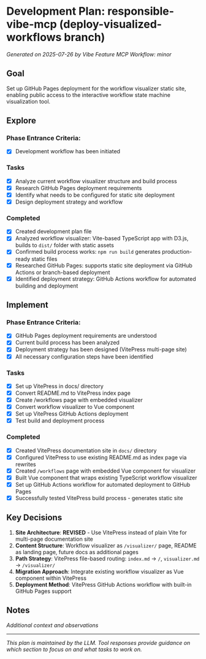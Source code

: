 # Development Plan: responsible-vibe-mcp (deploy-visualized-workflows branch)

*Generated on 2025-07-26 by Vibe Feature MCP*
*Workflow: minor*

## Goal
Set up GitHub Pages deployment for the workflow visualizer static site, enabling public access to the interactive workflow state machine visualization tool.

## Explore

### Phase Entrance Criteria:
- [x] Development workflow has been initiated

### Tasks
- [x] Analyze current workflow visualizer structure and build process
- [x] Research GitHub Pages deployment requirements
- [x] Identify what needs to be configured for static site deployment
- [x] Design deployment strategy and workflow

### Completed
- [x] Created development plan file
- [x] Analyzed workflow visualizer: Vite-based TypeScript app with D3.js, builds to `dist/` folder with static assets
- [x] Confirmed build process works: `npm run build` generates production-ready static files
- [x] Researched GitHub Pages: supports static site deployment via GitHub Actions or branch-based deployment
- [x] Identified deployment strategy: GitHub Actions workflow for automated building and deployment

## Implement

### Phase Entrance Criteria:
- [x] GitHub Pages deployment requirements are understood
- [x] Current build process has been analyzed
- [x] Deployment strategy has been designed (VitePress multi-page site)
- [x] All necessary configuration steps have been identified

### Tasks
- [x] Set up VitePress in docs/ directory
- [x] Convert README.md to VitePress index page
- [x] Create /workflows page with embedded visualizer
- [x] Convert workflow visualizer to Vue component
- [x] Set up VitePress GitHub Actions deployment
- [x] Test build and deployment process

### Completed
- [x] Created VitePress documentation site in `docs/` directory
- [x] Configured VitePress to use existing README.md as index page via rewrites
- [x] Created `/workflows` page with embedded Vue component for visualizer
- [x] Built Vue component that wraps existing TypeScript workflow visualizer
- [x] Set up GitHub Actions workflow for automated deployment to GitHub Pages
- [x] Successfully tested VitePress build process - generates static site

## Key Decisions
1. **Site Architecture**: **REVISED** - Use VitePress instead of plain Vite for multi-page documentation site
2. **Content Structure**: Workflow visualizer as `/visualizer/` page, README as landing page, future docs as additional pages
3. **Path Strategy**: VitePress file-based routing: `index.md` → `/`, `visualizer.md` → `/visualizer/`
4. **Migration Approach**: Integrate existing workflow visualizer as Vue component within VitePress
5. **Deployment Method**: VitePress GitHub Actions workflow with built-in GitHub Pages support

## Notes
*Additional context and observations*

---
*This plan is maintained by the LLM. Tool responses provide guidance on which section to focus on and what tasks to work on.*
